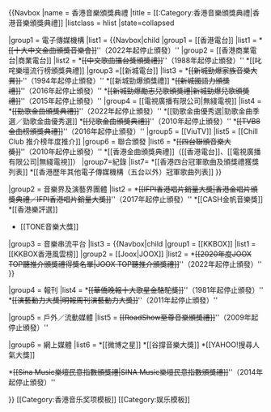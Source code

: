 {{Navbox
|name = 香港音樂頒獎典禮
|title = [[:Category:香港音樂頒獎典禮|香港音樂頒獎典禮]]
|listclass = hlist
|state=collapsed

|group1 = 電子傳媒機構
|list1 = {{Navbox|child
   |group1 = [[香港電台]]
   |list1 = *<s>[[十大中文金曲頒獎音樂會]]</s>''（2022年起停止頒發）''
   |group2 = [[香港商業電台|商業電台]]
   |list2 = *<s>[[中文歌曲擂台獎頒獎禮]]</s>''（1988年起停止頒發）''
*[[叱咤樂壇流行榜頒獎典禮]]
   |group3 =[[新城電台]]
   |list3 =
*<s>[[新城勁爆家族音樂大賞]] </s>''（1994年起停止頒發）''
*[[新城勁爆頒獎禮]]
*<s>[[新城國語力頒獎禮]]</s>''（2016年起停止頒發）''
*<s>[[新城勁爆勵志兒歌頒獎禮|新城勁爆兒歌頒獎禮]]</s>''（2015年起停止頒發）''
   |group4 = [[電視廣播有限公司|無綫電視]]
   |list4 =
*<s>[[勁歌金曲頒獎典禮]]</s>''（2022年起停止頒發）''
*[[勁歌金曲優秀選|勁歌金曲季選／勁歌金曲優秀選]]
*<s>[[兒歌金曲頒獎典禮]]</s>''（2010年起停止頒發）''
*<s>[[TVB8金曲榜頒獎典禮]]</s>''（2016年起停止頒發）''
   |group5 = [[ViuTV]]
   |list5 = [[Chill Club 推介榜年度推介]]
   |group6 = 聯合頒發
   |list6 = 
*<s>[[四台聯頒音樂大獎]]</s>''（2010年起停止頒發）''
*[[香港金曲頒獎典禮]]（[[香港電台]]、[[電視廣播有限公司|無綫電視]]）
   |group7=紀錄
   |list7=
*[[香港四台冠軍歌曲及頒獎禮獲獎列表]]
*[[香港歷年其他電子傳媒機構（五台以外）冠軍歌曲列表]]
   }}

|group2 = 音樂界及演藝界團體
|list2 = 
*<s>[[IFPI香港唱片銷量大獎|香港金唱片頒獎典禮／IFPI香港唱片銷量大獎]]</s>''（2017年起停止頒發）''
*[[CASH金帆音樂獎]]
*[[香港樂評選]]
* [[TONE音樂大獎]]
<!--*[[香港數碼音樂頒獎典禮]]（[[香港作曲家及作詞家協會|CASH]]、[[IFPI]]）
*[[演藝人傑出表現獎頒獎典禮]]（[[香港演藝人協會]]）-->

|group3 = 音樂串流平台
|list3 = {{Navbox|child
   |group1 = [[KKBOX]]
   |list1 = [[KKBOX香港風雲榜]]
   |group2 = [[Joox|JOOX]]
   |list2 = 
*<s>[[2020年度JOOX TOP聽推介頒獎禮得獎名單|JOOX TOP聽推介頒獎禮]]</s>''（2022年起停止頒發）''
   }}

|group4 = 報刊
|list4 =
*<s>[[華僑晚報十大歌星金駱駝獎]]</s>''（1981年起停止頒發）''
*<s>[[演藝動力大獎|明報周刊演藝動力大獎]]</s>''（2011年起停止頒發）''

|group5 = 戶外／流動媒體
|list5 = <s>[[RoadShow至尊音樂頒獎禮]]</s>''（2009年起停止頒發）''

|group6 = 網上媒體
|list6 = 
*[[微博之星]]
*[[谷撐音樂大獎]]
*[[YAHOO!搜尋人氣大獎]]
<!-- *[[毛記電視第一屆十大勁曲金曲分獎典禮|毛記電視十大勁曲金曲分獎典禮]]''（2016年）''-->
*<s>[[Sina Music樂壇民意指數頒獎禮|SINA Music樂壇民意指數頒獎禮]]</s>''（2014年起停止頒發）''
<!-- *[[Neway卡拉OK頒獎典禮]] -->
}}<noinclude>
[[Category:香港音乐奖项模板]]
[[Category:娱乐模板]]
</noinclude>
